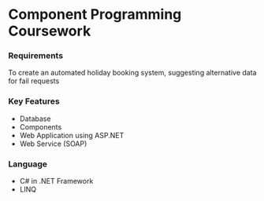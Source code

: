 # Component Programming Coursework

### Requirements
To create an automated holiday booking system, suggesting alternative data for fail requests

###  Key Features
* Database
* Components
* Web Application using ASP.NET
* Web Service (SOAP)

### Language
* C# in .NET Framework
* LINQ 
